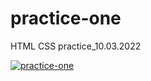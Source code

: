 # practice-one
HTML CSS practice_10.03.2022

[![practice-one](https://img.shields.io/badge/-Website%20in%20action-282a36?logo=GitHub&logoColor=ff6e96&style=flat&labelColor=282a36)](https://candiddeer.github.io/practice-one/)
